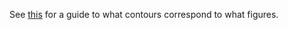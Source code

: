 See [this](https://github.com/abmantz/fgas-2021-paper) for a guide to what
contours correspond to what figures.
